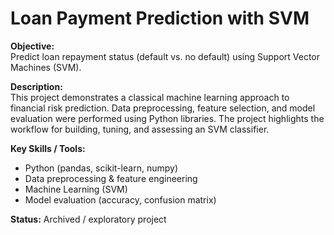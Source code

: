 # Loan Payment Prediction with SVM

**Objective:**  
Predict loan repayment status (default vs. no default) using Support Vector Machines (SVM).

**Description:**  
This project demonstrates a classical machine learning approach to financial risk prediction. Data preprocessing, feature selection, and model evaluation were performed using Python libraries. The project highlights the workflow for building, tuning, and assessing an SVM classifier.

**Key Skills / Tools:**  
- Python (pandas, scikit-learn, numpy)  
- Data preprocessing & feature engineering  
- Machine Learning (SVM)  
- Model evaluation (accuracy, confusion matrix)

**Status:** Archived / exploratory project
